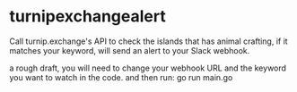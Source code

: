 # turnipexchangealert
 Call turnip.exchange's API to check the islands that has animal crafting, if it matches your keyword, will send an alert to your Slack webhook.

a rough draft, you will need to change your webhook URL and the keyword you want to watch in the code.
and then run:
go run main.go
